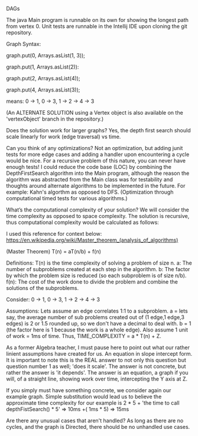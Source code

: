 DAGs

The java Main program is runnable on its own for showing the longest path from vertex 0.
Unit tests are runnable in the Intellij IDE upon cloning the git repository.

Graph Syntax:

graph.put(0, Arrays.asList(1, 3));

graph.put(1, Arrays.asList(2)):

graph.put(2, Arrays.asList(4));

graph.put(4, Arrays.asList(3));

means:
0 -> 1, 0 -> 3, 1 -> 2 -> 4 -> 3

(An ALTERNATE SOLUTION using a Vertex object is also available on the 'vertexObject' branch in the repository.)


Does the solution work for larger graphs?  Yes, the depth first search should scale linearly for work (edge traversal) vs time.

Can you think of any optimizations?  Not an optimization, but adding junit tests for more edge cases and adding a handler upon encountering a cycle would be nice.  For a recursive problem of this nature, you can never have enough tests!  I could reduce the code base (LOC) by combining the DepthFirstSearch algorithm into the Main program, although the reason the algorithm was abstracted from the Main class was for testability and thoughts around alternate algorithms to be implemented in the future.  For example: Kahn's algorthm as opposed to DFS.  (Optimization through computational timed tests for various algorithms.)

What’s the computational complexity of your solution?  We will consider the time complexity as opposed to space complexity.   The solution is recursive, thus computational complexity would be calculated as follows:

I used this reference for context below: https://en.wikipedia.org/wiki/Master_theorem_(analysis_of_algorithms)

(Master Theorem)
T(n) = aT(n/b) + f(n) 

Definitions:
T(n)  is the time complexity of solving a problem of size n. 
a: The number of subproblems created at each step in the algorithm.
b: The factor by which the problem size is reduced (so each subproblem is of size n/b).
f(n): The cost of the work done to divide the problem and combine the solutions of the subproblems. 

Consider: 0 -> 1, 0 -> 3, 1 -> 2 -> 4 -> 3

Assumptions: 
Lets assume an edge correlates 1:1 to a subproblem.
a = lets say, the average number of sub problems created out of (1 edge,1 edge,3 edges) is 2 or 1.5 rounded up, so we don't have a decimal to deal with.
b = 1 (the factor here is 1 because the work is a whole edge).  Also assume 1 unit of work = 1ms of time. Thus, TIME_COMPLEXITY = a * T(n) + Z. 

As a former Algebra teacher, I must pause here to point out what our rather linient assumptions have created for us.  An equation in slope intercept form.  It is important to note this is the REAL answer to not only this question
but question number 1 as well; 'does it scale'.  The answer is not concrete, but rather the answer is 'it depends'.  The answer is an equation, a graph if you will, of a straight line, showing work over time, intercepting the Y axis at Z.

If you simply must have something concrete, we consider again our example graph.  Simple substitution would lead us to believe the approximate time complexity for our example is 2 * 5 + 'the time to call depthFistSearch() * 5' => 10ms +( 1ms * 5) => 15ms

Are there any unusual cases that aren't handled?  As long as there are no cycles, and the graph is Directed, there should be no unhandled use cases.
